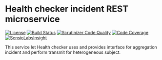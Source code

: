 # Health checker incident REST microservice

[![License](https://img.shields.io/github/license/tonicforhealth/health-checker-incident.svg?maxAge=2592000)](LICENSE.md)
[![Build Status](https://travis-ci.org/tonicforhealth/health-checker-incident.svg?branch=master)](https://travis-ci.org/tonicforhealth/health-checker-incident)
[![Scrutinizer Code Quality](https://scrutinizer-ci.com/g/tonicforhealth/health-checker-incident/badges/quality-score.png?b=master)](https://scrutinizer-ci.com/g/tonicforhealth/health-checker-incident/?branch=master)
[![Code Coverage](https://scrutinizer-ci.com/g/tonicforhealth/health-checker-incident/badges/coverage.png?b=master)](https://scrutinizer-ci.com/g/tonicforhealth/health-checker-incident/?branch=master)
[![SensioLabsInsight](https://insight.sensiolabs.com/projects/9b7115c0-9bb5-45e2-b460-98af3b856c6c/mini.png)](https://insight.sensiolabs.com/projects/9b7115c0-9bb5-45e2-b460-98af3b856c6c)


This service let Health checker uses and provides interface for aggregation incident and perform transmit for heterogeneous subject.